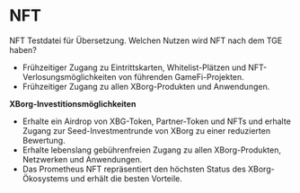 # NFT

NFT Testdatei für Übersetzung.
Welchen Nutzen wird NFT nach dem TGE haben?

* Frühzeitiger Zugang zu Eintrittskarten, Whitelist-Plätzen und NFT-Verlosungsmöglichkeiten von führenden GameFi-Projekten.
* Frühzeitiger Zugang zu allen XBorg-Produkten und Anwendungen.

**XBorg-Investitionsmöglichkeiten**

* Erhalte ein Airdrop von XBG-Token, Partner-Token und NFTs und erhalte Zugang zur Seed-Investmentrunde von XBorg zu einer reduzierten Bewertung.
* Erhalte lebenslang gebührenfreien Zugang zu allen XBorg-Produkten, Netzwerken und Anwendungen.
* Das Prometheus NFT repräsentiert den höchsten Status des XBorg-Ökosystems und erhält die besten Vorteile.